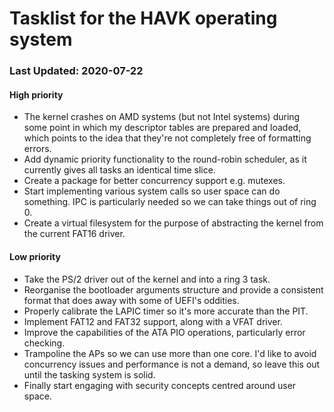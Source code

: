 # Tasklist for the HAVK operating system
### Last Updated: 2020-07-22
#### High priority
- The kernel crashes on AMD systems (but not Intel systems) during
  some point in which my descriptor tables are prepared and loaded, which
  points to the idea that they're not completely free of formatting errors.
- Add dynamic priority functionality to the round-robin scheduler, as it
  currently gives all tasks an identical time slice.
- Create a package for better concurrency support e.g. mutexes.
- Start implementing various system calls so user space can do something.
  IPC is particularly needed so we can take things out of ring 0.
- Create a virtual filesystem for the purpose of abstracting the kernel from
  the current FAT16 driver.

#### Low priority
- Take the PS/2 driver out of the kernel and into a ring 3 task.
- Reorganise the bootloader arguments structure and provide
  a consistent format that does away with some of UEFI's oddities.
- Properly calibrate the LAPIC timer so it's more accurate than the PIT.
- Implement FAT12 and FAT32 support, along with a VFAT driver.
- Improve the capabilities of the ATA PIO operations, particularly error
  checking.
- Trampoline the APs so we can use more than one core. I'd like to avoid
  concurrency issues and performance is not a demand, so leave this out until
  the tasking system is solid.
- Finally start engaging with security concepts centred around user space.
